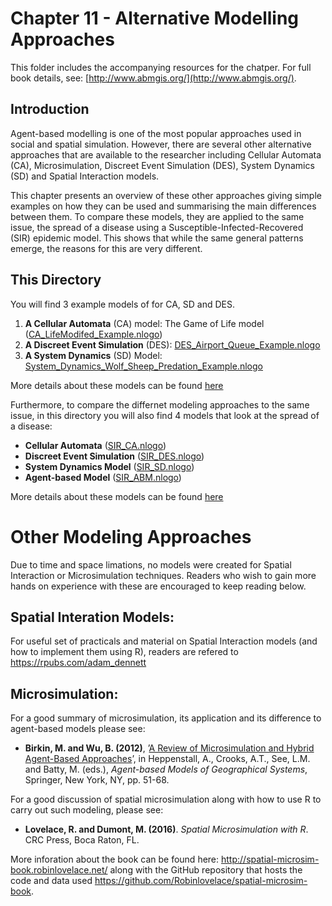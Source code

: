 # Chapter 11 - Alternative Modelling Approaches

This folder includes the accompanying resources for the chatper. For full book details, see: [http://www.abmgis.org/](http://www.abmgis.org/).

## Introduction

Agent-based modelling is one of the most popular approaches used in social and spatial simulation.  However, there are several other alternative approaches that are available to the researcher including Cellular Automata (CA), Microsimulation, Discreet Event Simulation (DES), System Dynamics (SD) and Spatial Interaction models. 

This chapter presents an overview of these other approaches giving simple examples on how they can be used and summarising the main differences between them.  To compare these models, they are applied to the same issue, the spread of a disease using a Susceptible-Infected-Recovered (SIR) epidemic model.  This shows that while the same general patterns emerge, the reasons for this are very different.

## This Directory

You will find 3 example models of for CA, SD and DES. 

1. **A Cellular Automata** (CA) model: The Game of Life model ([CA_LifeModifed_Example.nlogo](Models/CA_LifeModifed_Example.nlogo))
1. **A Discreet Event Simulation** (DES): [DES_Airport_Queue_Example.nlogo](Models/DES_Airport_Queue_Example.nlogo)
1. **A System Dynamics** (SD) Model: [System_Dynamics_Wolf_Sheep_Predation_Example.nlogo](Models/System_Dynamics_Wolf_Sheep_Predation_Example.nlogo)

More details about these models can be found [here](Models/README.md) 

Furthermore, to compare the differnet modeling approaches to the same issue, in this directory you will also find 4 models that look at the spread of a disease:

* **Cellular Automata** ([SIR_CA.nlogo](Models/SIR_Models/SIR_CA.nlogo))
* **Discreet Event Simulation** ([SIR_DES.nlogo](Models/SIR_Models/SIR_DES.nlogo))
* **System Dynamics Model** ([SIR_SD.nlogo](Models/SIR_Models/SIR_SD.nlogo))
* **Agent-based Model** ([SIR_ABM.nlogo](Models/SIR_Models/SIR_ABM.nlogo))

More details about these models can be found [here](Models/SIR_Models/README.md) 

# Other Modeling Approaches

Due to time and space limations, no models were created for Spatial Interaction or Microsimulation techniques. Readers who wish to gain more hands on experience with these are encouraged to keep reading below. 

## Spatial Interation Models: 

For useful set of practicals and material on Spatial Interaction models (and how to implement them using R), readers are refered to <https://rpubs.com/adam_dennett> 


## Microsimulation:

For a good summary of microsimulation, its application and its difference to agent-based models please see:

* **Birkin, M. and Wu, B. (2012)**, ’[A Review of Microsimulation and Hybrid Agent-Based Approaches](https://link.springer.com/chapter/10.1007/978-90-481-8927-4_3)’, in Heppenstall, A., Crooks, A.T., See, L.M. and Batty, M. (eds.), *Agent-based Models of Geographical Systems*, Springer, New York, NY, pp. 51-68.

For a good discussion of spatial microsimulation along with how to use R to carry out such modeling, please see:

* **Lovelace, R. and Dumont, M. (2016)**. *Spatial Microsimulation with R*. CRC Press, Boca Raton, FL. 

More inforation about the book can be found here: <http://spatial-microsim-book.robinlovelace.net/> along with the GitHub repository that hosts the code and data used <https://github.com/Robinlovelace/spatial-microsim-book>.